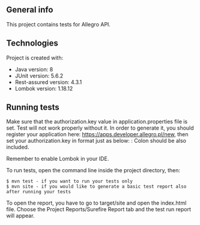 ## General info
This project contains tests for Allegro API.
	
## Technologies
Project is created with:
* Java version: 8
* JUnit version: 5.6.2
* Rest-assured version: 4.3.1
* Lombok version: 1.18.12
	
## Running tests
Make sure that the authorization.key value in application.properties file is set. Test will not work properly without it.
In order to generate it, you should register your application here: https://apps.developer.allegro.pl/new, then set your authorization.key in format just as below:
<ClientId>:<ClientSecret>
Colon should be also included.

Remember to enable Lombok in your IDE.

To run tests, open the command line inside the project directory, then:

```
$ mvn test - if you want to run your tests only
$ mvn site - if you would like to generate a basic test report also after running your tests
```
To open the report, you have to go to target/site and open the index.html file. 
Choose the Project Reports/Surefire Report tab and the test run report will appear.